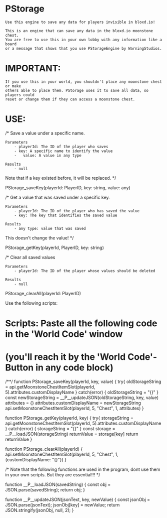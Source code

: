 # PStorage
	Use this engine to save any data for players invisible in bloxd.io!

	This is an engine that can save any data in the bloxd.io moonstone chest.
	You are free to use this in your own lobby with any information like a board 
	or a message that shows that you use PStorageEngine by WarningStudios.

# IMPORTANT:
	If you use this in your world, you shouldn't place any moonstone chest or make 
 	others able to place them. PStorage uses it to save all data, so players could 
	reset or change them if they can access a moonstone chest.

# USE:

/*
Save a value under a specific name.


	Parameters
		- playerId: The ID of the player who saves
		- key: A specific name to identify the value
		-	value: A value in any type
	
	Results
 		- null
	 
Note that if a key existed before, it will be replaced.
*/

PStorage_saveKey(playerId: PlayerID, key: string, value: any)






/*
Get a value that was saved under a specific key.

	Parameters
		- playerId: The ID of the player who has saved the value
		- key: The key that identifies the saved value

	Results
 		- any type: value that was saved

This doesn't change the value!
*/

PStorage_getKey(playerId, PlayerID, key: string)
 



/*
Clear all saved values

	Parameters
 		- playerId: The ID of the player whose values should be deleted

	Results
 		- null

PStorage_clearAll(playerId: PlayerID)





Use the following scripts:




 # Scripts: Paste all the following code in the 'World Code' window 
 # (you'll reach it by the 'World Code'-Button in any code block) 
 /**/
function PStorage_saveKey(playerId, key, value)
{
	try{
	oldStorageString = api.getMoonstoneChestItemSlot(playerId, 5).attributes.customDisplayName
	} 
	catch(error)
	{
	oldStorageString = "{}"
	}
	const newStorageString = __P__updateJSON(oldStorageString, key, value)
	attributes = {}
	attributes.customDisplayName = newStorageString
	api.setMoonstoneChestItemSlot(playerId, 5, "Chest", 1, attributes)
}


function PStorage_getKey(playerId, key)
{
		try{
		storageString = api.getMoonstoneChestItemSlot(playerId, 5).attributes.customDisplayName
		}
		catch(error)
		{
		storageString = "{}"
		}
	const storage = __P__loadJSON(storageString)
	returnValue = storage[key]
	return returnValue
}


function PStorage_clearAll(playerId)
{
api.setMoonstoneChestItemSlot(playerId, 5, "Chest", 1, {customDisplayName: "{}"})
}


/*
Note that the following functions are used in the program, dont use them in your own scripts. 
But they are essential!!!
*/

function __P__loadJSON(savedString) 
{
    const obj = JSON.parse(savedString);
    return obj;
}


function __P__updateJSON(jsonText, key, newValue) 
{
    const jsonObj = JSON.parse(jsonText);
    jsonObj[key] = newValue;
    return JSON.stringify(jsonObj, null, 2);
}

